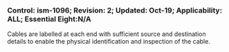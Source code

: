 ### Control: ism-1096; Revision: 2; Updated: Oct-19; Applicability: ALL; Essential Eight:N/A
<p>Cables are labelled at each end with sufficient source and destination details to enable the physical identification and inspection of the cable.</p>